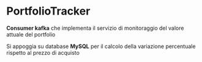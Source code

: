 # PortfolioTracker

**Consumer kafka** che implementa il servizio di monitoraggio del valore attuale del portfolio

Si appoggia su database **MySQL** per il calcolo della variazione percentuale rispetto al prezzo di acquisto